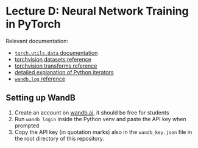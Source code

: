 # Lecture D: Neural Network Training in PyTorch

Relevant documentation:

- [`torch.utils.data` documentation](https://pytorch.org/docs/1.13/data.html)
- [torchvision datasets reference](https://pytorch.org/vision/0.14/datasets.html)
- [torchvision transforms reference](https://pytorch.org/vision/0.14/transforms.html)
- [detailed explanation of Python iterators](https://realpython.com/python-iterators-iterables/)
- [`wandb.log` reference](https://docs.wandb.ai/ref/python/log)

## Setting up WandB
1. Create an account on [wandb.ai](wandb.ai), it should be free for students
2. Run `wandb login` inside the Python venv and paste the API key when prompted
3. Copy the API key (in quotation marks) also in the `wandb_key.json` file in the root directory of this repository. 


